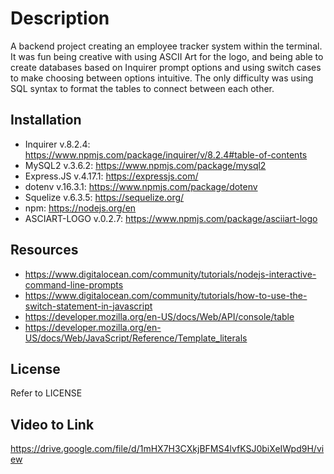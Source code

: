 # Description

A backend project creating an employee tracker system within the terminal. It was fun being creative with using ASCII Art for the logo, and being able to create databases based on Inquirer prompt options and using switch cases to make choosing between options intuitive. The only difficulty was using SQL syntax to format the tables to connect between each other.

## Installation

- Inquirer v.8.2.4: https://www.npmjs.com/package/inquirer/v/8.2.4#table-of-contents
- MySQL2 v.3.6.2: https://www.npmjs.com/package/mysql2
- Express.JS v.4.17.1: https://expressjs.com/
- dotenv v.16.3.1: https://www.npmjs.com/package/dotenv
- Squelize v.6.3.5: https://sequelize.org/
- npm: https://nodejs.org/en
- ASCIART-LOGO v.0.2.7: https://www.npmjs.com/package/asciiart-logo

## Resources

- https://www.digitalocean.com/community/tutorials/nodejs-interactive-command-line-prompts
- https://www.digitalocean.com/community/tutorials/how-to-use-the-switch-statement-in-javascript
- https://developer.mozilla.org/en-US/docs/Web/API/console/table
- https://developer.mozilla.org/en-US/docs/Web/JavaScript/Reference/Template_literals

## License

Refer to LICENSE

## Video to Link
https://drive.google.com/file/d/1mHX7H3CXkjBFMS4lvfKSJ0biXeIWpd9H/view
